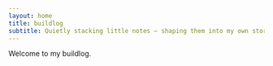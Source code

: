 ```yaml
---
layout: home
title: buildlog
subtitle: Quietly stacking little notes — shaping them into my own story.
---
```


Welcome to my buildlog.
